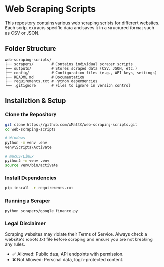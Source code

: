 # Web Scraping Scripts

This repository contains various web scraping scripts for different websites. Each script extracts specific data and saves it in a structured format such as CSV or JSON.

## Folder Structure

```plaintext
web-scraping-scripts/
├── scrapers/        # Contains individual scraper scripts
├── outputs/         # Stores scraped data (CSV, JSON, etc.)
├── config/          # Configuration files (e.g., API keys, settings)
├── README.md        # Documentation
├── requirements.txt # Python dependencies
└── .gitignore       # Files to ignore in version control
```

## Installation & Setup

### Clone the Repository
```bash
git clone https://github.com/xMattC/web-scraping-scripts.git
cd web-scraping-scripts

# Windows
python -m venv .env
venv\Scripts\Activate

# macOS/Linux
python3 -m venv .env
source venv/bin/activate
```

### Install Dependencies
```bash
pip install -r requirements.txt
```

### Running a Scraper
```bash
python scrapers/google_finance.py
```

### Legal Disclaimer
Scraping websites may violate their Terms of Service. Always check a website's robots.txt file before scraping and ensure you are not breaking any rules.

- ✅ Allowed: Public data, API endpoints with permission.
- ❌ Not Allowed: Personal data, login-protected content.
